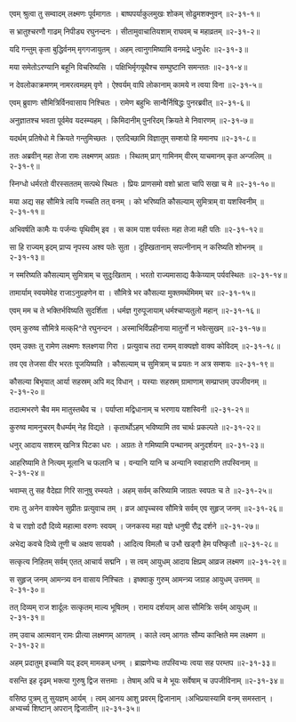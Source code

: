 एवम् श्रुत्वा तु सम्वादम् लक्ष्मणः पूर्वमागतः ।
बाष्पपर्याकुलमुखः शोकम् सोढुमशक्नुवन् ॥२-३१-१॥

स भ्रातुश्चरणौ गाढम् निपीड्य रघुनन्दनः ।
सीतामुवाचातियशाम् राघवम् च महाव्रतम् ॥२-३१-२॥

यदि गन्तुम् कृता बुद्धिर्वनम् मृगगजायुतम् ।
अहम् त्वानुगमिष्यामि वनमद्रे धनुर्धरः ॥२-३१-३॥

मया समेतोऽरण्यानि बहूनि विचरिष्यसि ।
पक्षिभिर्मृगयूथैश्च सम्घुष्टानि समन्ततः ॥२-३१-४॥

न देवलोकाक्रमणम् नामरत्वमहम् वृणे ।
ऐश्वर्यम् वापि लोकानाम् कामये न त्वया विना ॥२-३१-५॥

एवम् ब्रुवाणः सौमित्रिर्विनवासाय निश्चितः ।
रामेण बहुभिः सान्वैर्निषिद्धः पुनरब्रवीत् ॥२-३१-६॥

अनुज्ञातश्च भवता पूर्वमेव यदस्म्यहम् ।
किमिदानीम् पुनरिदम् क्रियते मे निवारणम् ॥२-३१-७॥

यदर्थम् प्रतिषेधो मे क्रियते गन्तुमिच्छतः ।
एतदिच्छामि विज्ञातुम् सम्शयो हि ममानघ ॥२-३१-८॥

ततः अब्रवीन् महा तेजा रामः लक्ष्मणम् अग्रतः ।
स्थितम् प्राग् गामिनम् वीरम् याचमानम् कृत अन्जलिम् ॥२-३१-९॥

स्निग्धो धर्मरतो वीरस्सततम् सत्पथे स्थितः ।
प्रियः प्राणसमो वशो भ्राता चापि सखा च मे ॥२-३१-१०॥

मया अद्य सह सौमित्रे त्वयि गच्चति तत् वनम् ।
को भरिष्यति कौसल्याम् सुमित्राम् वा यशस्विनीम् ॥२-३१-११॥

अभिवर्षति कामैः यः पर्जन्यः पृथिवीम् इव ।
स काम पाश पर्यस्तः महा तेजा मही पतिः ॥२-३१-१२॥

सा हि राज्यम् इदम् प्राप्य नृपस्य अश्व पतेः सुता ।
दुह्खितानाम् सपत्नीनाम् न करिष्यति शोभनम् ॥२-३१-१३॥

न स्मरिष्यति कौसल्याम् सुमित्राम् च सुदुःखिताम् ।
भरतो राज्यमासाद्य कैकेय्याम् पर्यवस्थितः ॥२-३१-१४॥

तामार्याम् स्वयमेवेह राजाऽनुग्रहणेन वा ।
सौमित्रे भर कौसल्या मुक्तमर्थमिमम् चर ॥२-३१-१५॥

एवम् मम च ते भक्तिर्भविष्यति सुदर्शिता ।
धर्मज्ञ गुरुपूजायाम् धर्मश्चाप्यतुलो महान् ॥२-३१-१६॥

एवम् कुरुष्व सौमित्रे मत्क्R^ते रघुनन्दन ।
अस्माभिर्विप्रहीनाया मातुर्नो न भवेत्सुखम् ॥२-३१-१७॥

एवम् उक्तः तु रामेण लक्ष्मणः श्लक्ष्णया गिरा ।
प्रत्युवाच तदा रामम् वाक्यज्ञो वाक्य कोविदम् ॥२-३१-१८॥

तव एव तेजसा वीर भरतः पूजयिष्यति ।
कौसल्याम् च सुमित्राम् च प्रयतः न अत्र सम्शयः ॥२-३१-१९॥

कौसल्या बिभृयात् आर्या सहस्रम् अपि मद् विधान् ।
यस्याः सहस्रम् ग्रामाणाम् सम्प्राप्तम् उपजीवनम् ॥२-३१-२०॥

तदात्मभरणे चैव मम मातुस्तथैव च ।
पर्याप्ता मद्विधानाम् च भरणाय यशस्विनी ॥२-३१-२१॥

कुरुष्व मामनुचरम् वैधर्म्यम् नेह विद्यते ।
कृतार्थोऽहम् भविष्यामि तव चार्थः प्रकल्पते ॥२-३१-२२॥

धनुर् आदाय सशरम् खनित्र पिटका धरः ।
अग्रतः ते गमिष्यामि पन्थानम् अनुदर्शयन् ॥२-३१-२३॥

आहरिष्यामि ते नित्यम् मूलानि च फलानि च ।
वन्यानि यानि च अन्यानि स्वाहाराणि तपस्विनाम् ॥२-३१-२४॥

भवाम्स् तु सह वैदेह्या गिरि सानुषु रम्स्यते ।
अहम् सर्वम् करिष्यामि जाग्रतः स्वपतः च ते ॥२-३१-२५॥

रामः तु अनेन वाक्येन सुप्रीतः प्रत्युवाच तम् ।
व्रज आपृच्चस्व सौमित्रे सर्वम् एव सुहृज् जनम् ॥२-३१-२६॥

ये च राज्ञो ददौ दिव्ये महात्मा वरुणः स्वयम् ।
जनकस्य महा यज्ञे धनुषी रौद्र दर्शने ॥२-३१-२७॥

अभेद्य कवचे दिव्ये तूणी च अक्षय सायकौ ।
आदित्य विमलौ च उभौ खड्गौ हेम परिष्कृतौ ॥२-३१-२८॥

सत्कृत्य निहितम् सर्वम् एतत् आचार्य सद्मनि ।
स त्वम् आयुधम् आदाय क्षिप्रम् आव्रज लक्ष्मण ॥२-३१-२९॥

स सुहृज् जनम् आमन्त्र्य वन वासाय निश्चितः ।
इष्क्वाकु गुरुम् आमन्त्र्य जग्राह आयुधम् उत्तमम् ॥२-३१-३०॥

तत् दिव्यम् राज शार्दूलः सत्कृतम् माल्य भूषितम् ।
रामाय दर्शयाम् आस सौमित्रिः सर्वम् आयुधम् ॥२-३१-३१॥

तम् उवाच आत्मवान् रामः प्रीत्या लक्ष्मणम् आगतम् ।
काले त्वम् आगतः सौम्य कान्क्षिते मम लक्ष्मण ॥२-३१-३२॥

अहम् प्रदातुम् इच्चामि यद् इदम् मामकम् धनम् ।
ब्राह्मणेभ्यः तपस्विभ्यः त्वया सह परम्तप ॥२-३१-३३॥

वसन्ति इह दृढम् भक्त्या गुरुषु द्विज सत्तमाः ।
तेषाम् अपि च मे भूयः सर्वेषाम् च उपजीविनाम् ॥२-३१-३४॥

वसिष्ठ पुत्रम् तु सुयज्ञम् आर्यम् ।
त्वम् आनय आशु प्रवरम् द्विजानाम् ।अभिप्रयास्यामि वनम् समस्तान् ।अभ्यर्च्य शिष्टान् अपरान् द्विजातीन् ॥२-३१-३५॥

